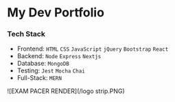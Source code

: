
# My Dev Portfolio

### Tech Stack
 - Frontend: `HTML` `CSS` `JavaScript` `jQuery` `Bootstrap` `React`
 - Backend: `Node` `Express` `Nextjs`
 - Database: `MongoDB`
 - Testing: `Jest` `Mocha` `Chai`
 - Full-Stack: `MERN`
 
 ![EXAM PACER RENDER](/logo strip.PNG)
 




  
 
 
  
 
 
